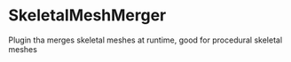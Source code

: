 # SkeletalMeshMerger
Plugin tha merges skeletal meshes at runtime, good for procedural skeletal meshes
